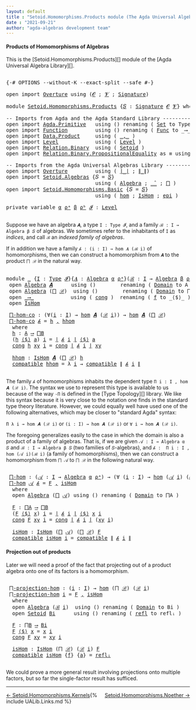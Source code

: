 ```yaml
---
layout: default
title : "Setoid.Homomorphisms.Products module (The Agda Universal Algebra Library)"
date : "2021-09-21"
author: "agda-algebras development team"
---
```


#### <a id="products-of-homomorphisms">Products of Homomorphisms of Algebras</a>

This is the [Setoid.Homomorphisms.Products][] module of the [Agda Universal Algebra Library][].

<pre class="Agda">

<a id="364" class="Symbol">{-#</a> <a id="368" class="Keyword">OPTIONS</a> <a id="376" class="Pragma">--without-K</a> <a id="388" class="Pragma">--exact-split</a> <a id="402" class="Pragma">--safe</a> <a id="409" class="Symbol">#-}</a>

<a id="414" class="Keyword">open</a> <a id="419" class="Keyword">import</a> <a id="426" href="Overture.html" class="Module">Overture</a> <a id="435" class="Keyword">using</a> <a id="441" class="Symbol">(</a><a id="442" href="Overture.Signatures.html#648" class="Generalizable">𝓞</a> <a id="444" class="Symbol">;</a> <a id="446" href="Overture.Signatures.html#650" class="Generalizable">𝓥</a> <a id="448" class="Symbol">;</a> <a id="450" href="Overture.Signatures.html#3282" class="Function">Signature</a><a id="459" class="Symbol">)</a>

<a id="462" class="Keyword">module</a> <a id="469" href="Setoid.Homomorphisms.Products.html" class="Module">Setoid.Homomorphisms.Products</a> <a id="499" class="Symbol">{</a><a id="500" href="Setoid.Homomorphisms.Products.html#500" class="Bound">𝑆</a> <a id="502" class="Symbol">:</a> <a id="504" href="Overture.Signatures.html#3282" class="Function">Signature</a> <a id="514" href="Overture.Signatures.html#648" class="Generalizable">𝓞</a> <a id="516" href="Overture.Signatures.html#650" class="Generalizable">𝓥</a><a id="517" class="Symbol">}</a> <a id="519" class="Keyword">where</a>

<a id="526" class="Comment">-- Imports from Agda and the Agda Standard Library --------------------------</a>
<a id="604" class="Keyword">open</a> <a id="609" class="Keyword">import</a> <a id="616" href="Agda.Primitive.html" class="Module">Agda.Primitive</a>   <a id="633" class="Keyword">using</a> <a id="639" class="Symbol">()</a> <a id="642" class="Keyword">renaming</a> <a id="651" class="Symbol">(</a> <a id="653" href="Agda.Primitive.html#326" class="Primitive">Set</a> <a id="657" class="Symbol">to</a> <a id="660" class="Primitive">Type</a> <a id="665" class="Symbol">)</a>
<a id="667" class="Keyword">open</a> <a id="672" class="Keyword">import</a> <a id="679" href="Function.html" class="Module">Function</a>         <a id="696" class="Keyword">using</a> <a id="702" class="Symbol">()</a> <a id="705" class="Keyword">renaming</a> <a id="714" class="Symbol">(</a> <a id="716" href="Function.Bundles.html#1868" class="Record">Func</a> <a id="721" class="Symbol">to</a> <a id="724" class="Record">_⟶_</a> <a id="728" class="Symbol">)</a>
<a id="730" class="Keyword">open</a> <a id="735" class="Keyword">import</a> <a id="742" href="Data.Product.html" class="Module">Data.Product</a>     <a id="759" class="Keyword">using</a> <a id="765" class="Symbol">(</a> <a id="767" href="Agda.Builtin.Sigma.html#236" class="InductiveConstructor Operator">_,_</a> <a id="771" class="Symbol">)</a>
<a id="773" class="Keyword">open</a> <a id="778" class="Keyword">import</a> <a id="785" href="Level.html" class="Module">Level</a>            <a id="802" class="Keyword">using</a> <a id="808" class="Symbol">(</a> <a id="810" href="Agda.Primitive.html#597" class="Postulate">Level</a> <a id="816" class="Symbol">)</a>
<a id="818" class="Keyword">open</a> <a id="823" class="Keyword">import</a> <a id="830" href="Relation.Binary.html" class="Module">Relation.Binary</a>  <a id="847" class="Keyword">using</a> <a id="853" class="Symbol">(</a> <a id="855" href="Relation.Binary.Bundles.html#1009" class="Record">Setoid</a> <a id="862" class="Symbol">)</a>
<a id="864" class="Keyword">open</a> <a id="869" class="Keyword">import</a> <a id="876" href="Relation.Binary.PropositionalEquality.html" class="Module">Relation.Binary.PropositionalEquality</a> <a id="914" class="Symbol">as</a> <a id="917" class="Module">≡</a> <a id="919" class="Keyword">using</a> <a id="925" class="Symbol">(</a> <a id="927" href="Agda.Builtin.Equality.html#151" class="Datatype Operator">_≡_</a> <a id="931" class="Symbol">)</a>

<a id="934" class="Comment">-- Imports from the Agda Universal Algebras Library ----------------------</a>
<a id="1009" class="Keyword">open</a> <a id="1014" class="Keyword">import</a> <a id="1021" href="Overture.html" class="Module">Overture</a>         <a id="1038" class="Keyword">using</a> <a id="1044" class="Symbol">(</a> <a id="1046" href="Overture.Basic.html#4326" class="Function Operator">∣_∣</a> <a id="1050" class="Symbol">;</a> <a id="1052" href="Overture.Basic.html#4364" class="Function Operator">∥_∥</a><a id="1055" class="Symbol">)</a>
<a id="1057" class="Keyword">open</a> <a id="1062" class="Keyword">import</a> <a id="1069" href="Setoid.Algebras.html" class="Module">Setoid.Algebras</a> <a id="1085" class="Symbol">{</a><a id="1086" class="Argument">𝑆</a> <a id="1088" class="Symbol">=</a> <a id="1090" href="Setoid.Homomorphisms.Products.html#500" class="Bound">𝑆</a><a id="1091" class="Symbol">}</a>
                             <a id="1122" class="Keyword">using</a> <a id="1128" class="Symbol">(</a> <a id="1130" href="Setoid.Algebras.Basic.html#2837" class="Record">Algebra</a> <a id="1138" class="Symbol">;</a> <a id="1140" href="Setoid.Algebras.Basic.html#3776" class="Function Operator">_̂_</a> <a id="1144" class="Symbol">;</a> <a id="1146" href="Setoid.Algebras.Products.html#1634" class="Function">⨅</a> <a id="1148" class="Symbol">)</a>
<a id="1150" class="Keyword">open</a> <a id="1155" class="Keyword">import</a> <a id="1162" href="Setoid.Homomorphisms.Basic.html" class="Module">Setoid.Homomorphisms.Basic</a> <a id="1189" class="Symbol">{</a><a id="1190" class="Argument">𝑆</a> <a id="1192" class="Symbol">=</a> <a id="1194" href="Setoid.Homomorphisms.Products.html#500" class="Bound">𝑆</a><a id="1195" class="Symbol">}</a>
                             <a id="1226" class="Keyword">using</a> <a id="1232" class="Symbol">(</a> <a id="1234" href="Setoid.Homomorphisms.Basic.html#1918" class="Function">hom</a> <a id="1238" class="Symbol">;</a> <a id="1240" href="Setoid.Homomorphisms.Basic.html#1825" class="Record">IsHom</a> <a id="1246" class="Symbol">;</a> <a id="1248" href="Setoid.Homomorphisms.Basic.html#2541" class="Function">epi</a> <a id="1252" class="Symbol">)</a>

<a id="1255" class="Keyword">private</a> <a id="1263" class="Keyword">variable</a> <a id="1272" href="Setoid.Homomorphisms.Products.html#1272" class="Generalizable">α</a> <a id="1274" href="Setoid.Homomorphisms.Products.html#1274" class="Generalizable">ρᵃ</a> <a id="1277" href="Setoid.Homomorphisms.Products.html#1277" class="Generalizable">β</a> <a id="1279" href="Setoid.Homomorphisms.Products.html#1279" class="Generalizable">ρᵇ</a> <a id="1282" href="Setoid.Homomorphisms.Products.html#1282" class="Generalizable">𝓘</a> <a id="1284" class="Symbol">:</a> <a id="1286" href="Agda.Primitive.html#597" class="Postulate">Level</a>

</pre>

Suppose we have an algebra `𝑨`, a type `I : Type 𝓘`, and a family
`ℬ : I → Algebra β 𝑆` of algebras.  We sometimes refer to the inhabitants of `I`
as *indices*, and call `ℬ` an *indexed family of algebras*.

If in addition we have a family `𝒽 : (i : I) → hom 𝑨 (ℬ i)` of homomorphisms, then
we can construct a homomorphism from `𝑨` to the product `⨅ ℬ` in the natural way.

<pre class="Agda">

<a id="1693" class="Keyword">module</a> <a id="1700" href="Setoid.Homomorphisms.Products.html#1700" class="Module">_</a> <a id="1702" class="Symbol">{</a><a id="1703" href="Setoid.Homomorphisms.Products.html#1703" class="Bound">I</a> <a id="1705" class="Symbol">:</a> <a id="1707" href="Setoid.Homomorphisms.Products.html#660" class="Primitive">Type</a> <a id="1712" href="Setoid.Homomorphisms.Products.html#1282" class="Generalizable">𝓘</a><a id="1713" class="Symbol">}{</a><a id="1715" href="Setoid.Homomorphisms.Products.html#1715" class="Bound">𝑨</a> <a id="1717" class="Symbol">:</a> <a id="1719" href="Setoid.Algebras.Basic.html#2837" class="Record">Algebra</a> <a id="1727" href="Setoid.Homomorphisms.Products.html#1272" class="Generalizable">α</a> <a id="1729" href="Setoid.Homomorphisms.Products.html#1274" class="Generalizable">ρᵃ</a><a id="1731" class="Symbol">}(</a><a id="1733" href="Setoid.Homomorphisms.Products.html#1733" class="Bound">ℬ</a> <a id="1735" class="Symbol">:</a> <a id="1737" href="Setoid.Homomorphisms.Products.html#1703" class="Bound">I</a> <a id="1739" class="Symbol">→</a> <a id="1741" href="Setoid.Algebras.Basic.html#2837" class="Record">Algebra</a> <a id="1749" href="Setoid.Homomorphisms.Products.html#1277" class="Generalizable">β</a> <a id="1751" href="Setoid.Homomorphisms.Products.html#1279" class="Generalizable">ρᵇ</a><a id="1753" class="Symbol">)</a>  <a id="1756" class="Keyword">where</a>
 <a id="1763" class="Keyword">open</a> <a id="1768" href="Setoid.Algebras.Basic.html#2837" class="Module">Algebra</a> <a id="1776" href="Setoid.Homomorphisms.Products.html#1715" class="Bound">𝑨</a>      <a id="1783" class="Keyword">using</a> <a id="1789" class="Symbol">()</a>        <a id="1799" class="Keyword">renaming</a> <a id="1808" class="Symbol">(</a> <a id="1810" href="Setoid.Algebras.Basic.html#2894" class="Field">Domain</a> <a id="1817" class="Symbol">to</a> <a id="1820" class="Field">A</a> <a id="1822" class="Symbol">)</a>
 <a id="1825" class="Keyword">open</a> <a id="1830" href="Setoid.Algebras.Basic.html#2837" class="Module">Algebra</a> <a id="1838" class="Symbol">(</a><a id="1839" href="Setoid.Algebras.Products.html#1634" class="Function">⨅</a> <a id="1841" href="Setoid.Homomorphisms.Products.html#1733" class="Bound">ℬ</a><a id="1842" class="Symbol">)</a>  <a id="1845" class="Keyword">using</a> <a id="1851" class="Symbol">()</a>        <a id="1861" class="Keyword">renaming</a> <a id="1870" class="Symbol">(</a> <a id="1872" href="Setoid.Algebras.Basic.html#2894" class="Field">Domain</a> <a id="1879" class="Symbol">to</a> <a id="1882" class="Field">⨅B</a> <a id="1885" class="Symbol">)</a>
 <a id="1888" class="Keyword">open</a> <a id="1893" href="Setoid.Homomorphisms.Products.html#724" class="Module">_⟶_</a>            <a id="1908" class="Keyword">using</a> <a id="1914" class="Symbol">(</a> <a id="1916" href="Function.Bundles.html#1938" class="Field">cong</a> <a id="1921" class="Symbol">)</a>  <a id="1924" class="Keyword">renaming</a> <a id="1933" class="Symbol">(</a> <a id="1935" href="Function.Bundles.html#1919" class="Field">f</a> <a id="1937" class="Symbol">to</a> <a id="1940" class="Field">_⟨$⟩_</a> <a id="1946" class="Symbol">)</a>
 <a id="1949" class="Keyword">open</a> <a id="1954" href="Setoid.Homomorphisms.Basic.html#1825" class="Module">IsHom</a>

 <a id="1962" href="Setoid.Homomorphisms.Products.html#1962" class="Function">⨅-hom-co</a> <a id="1971" class="Symbol">:</a> <a id="1973" class="Symbol">(∀(</a><a id="1976" href="Setoid.Homomorphisms.Products.html#1976" class="Bound">i</a> <a id="1978" class="Symbol">:</a> <a id="1980" href="Setoid.Homomorphisms.Products.html#1703" class="Bound">I</a><a id="1981" class="Symbol">)</a> <a id="1983" class="Symbol">→</a> <a id="1985" href="Setoid.Homomorphisms.Basic.html#1918" class="Function">hom</a> <a id="1989" href="Setoid.Homomorphisms.Products.html#1715" class="Bound">𝑨</a> <a id="1991" class="Symbol">(</a><a id="1992" href="Setoid.Homomorphisms.Products.html#1733" class="Bound">ℬ</a> <a id="1994" href="Setoid.Homomorphisms.Products.html#1976" class="Bound">i</a><a id="1995" class="Symbol">))</a> <a id="1998" class="Symbol">→</a> <a id="2000" href="Setoid.Homomorphisms.Basic.html#1918" class="Function">hom</a> <a id="2004" href="Setoid.Homomorphisms.Products.html#1715" class="Bound">𝑨</a> <a id="2006" class="Symbol">(</a><a id="2007" href="Setoid.Algebras.Products.html#1634" class="Function">⨅</a> <a id="2009" href="Setoid.Homomorphisms.Products.html#1733" class="Bound">ℬ</a><a id="2010" class="Symbol">)</a>
 <a id="2013" href="Setoid.Homomorphisms.Products.html#1962" class="Function">⨅-hom-co</a> <a id="2022" href="Setoid.Homomorphisms.Products.html#2022" class="Bound">𝒽</a> <a id="2024" class="Symbol">=</a> <a id="2026" href="Setoid.Homomorphisms.Products.html#2045" class="Function">h</a> <a id="2028" href="Agda.Builtin.Sigma.html#236" class="InductiveConstructor Operator">,</a> <a id="2030" href="Setoid.Homomorphisms.Products.html#2121" class="Function">hhom</a>
  <a id="2037" class="Keyword">where</a>
  <a id="2045" href="Setoid.Homomorphisms.Products.html#2045" class="Function">h</a> <a id="2047" class="Symbol">:</a> <a id="2049" href="Setoid.Homomorphisms.Products.html#1820" class="Function">A</a> <a id="2051" href="Setoid.Homomorphisms.Products.html#724" class="Record Operator">⟶</a> <a id="2053" href="Setoid.Homomorphisms.Products.html#1882" class="Function">⨅B</a>
  <a id="2058" class="Symbol">(</a><a id="2059" href="Setoid.Homomorphisms.Products.html#2045" class="Function">h</a> <a id="2061" href="Setoid.Homomorphisms.Products.html#1940" class="Field Operator">⟨$⟩</a> <a id="2065" href="Setoid.Homomorphisms.Products.html#2065" class="Bound">a</a><a id="2066" class="Symbol">)</a> <a id="2068" href="Setoid.Homomorphisms.Products.html#2068" class="Bound">i</a> <a id="2070" class="Symbol">=</a> <a id="2072" href="Overture.Basic.html#4326" class="Function Operator">∣</a> <a id="2074" href="Setoid.Homomorphisms.Products.html#2022" class="Bound">𝒽</a> <a id="2076" href="Setoid.Homomorphisms.Products.html#2068" class="Bound">i</a> <a id="2078" href="Overture.Basic.html#4326" class="Function Operator">∣</a> <a id="2080" href="Setoid.Homomorphisms.Products.html#1940" class="Field Operator">⟨$⟩</a> <a id="2084" href="Setoid.Homomorphisms.Products.html#2065" class="Bound">a</a>
  <a id="2088" href="Function.Bundles.html#1938" class="Field">cong</a> <a id="2093" href="Setoid.Homomorphisms.Products.html#2045" class="Function">h</a> <a id="2095" href="Setoid.Homomorphisms.Products.html#2095" class="Bound">xy</a> <a id="2098" href="Setoid.Homomorphisms.Products.html#2098" class="Bound">i</a> <a id="2100" class="Symbol">=</a> <a id="2102" href="Function.Bundles.html#1938" class="Field">cong</a> <a id="2107" href="Overture.Basic.html#4326" class="Function Operator">∣</a> <a id="2109" href="Setoid.Homomorphisms.Products.html#2022" class="Bound">𝒽</a> <a id="2111" href="Setoid.Homomorphisms.Products.html#2098" class="Bound">i</a> <a id="2113" href="Overture.Basic.html#4326" class="Function Operator">∣</a> <a id="2115" href="Setoid.Homomorphisms.Products.html#2095" class="Bound">xy</a>

  <a id="2121" href="Setoid.Homomorphisms.Products.html#2121" class="Function">hhom</a> <a id="2126" class="Symbol">:</a> <a id="2128" href="Setoid.Homomorphisms.Basic.html#1825" class="Record">IsHom</a> <a id="2134" href="Setoid.Homomorphisms.Products.html#1715" class="Bound">𝑨</a> <a id="2136" class="Symbol">(</a><a id="2137" href="Setoid.Algebras.Products.html#1634" class="Function">⨅</a> <a id="2139" href="Setoid.Homomorphisms.Products.html#1733" class="Bound">ℬ</a><a id="2140" class="Symbol">)</a> <a id="2142" href="Setoid.Homomorphisms.Products.html#2045" class="Function">h</a>
  <a id="2146" href="Setoid.Homomorphisms.Basic.html#1886" class="Field">compatible</a> <a id="2157" href="Setoid.Homomorphisms.Products.html#2121" class="Function">hhom</a> <a id="2162" class="Symbol">=</a> <a id="2164" class="Symbol">λ</a> <a id="2166" href="Setoid.Homomorphisms.Products.html#2166" class="Bound">i</a> <a id="2168" class="Symbol">→</a> <a id="2170" href="Setoid.Homomorphisms.Basic.html#1886" class="Field">compatible</a> <a id="2181" href="Overture.Basic.html#4364" class="Function Operator">∥</a> <a id="2183" href="Setoid.Homomorphisms.Products.html#2022" class="Bound">𝒽</a> <a id="2185" href="Setoid.Homomorphisms.Products.html#2166" class="Bound">i</a> <a id="2187" href="Overture.Basic.html#4364" class="Function Operator">∥</a>

</pre>

The family `𝒽` of homomorphisms inhabits the dependent type `Π i ꞉ I , hom 𝑨 (ℬ i)`.
The syntax we use to represent this type is available to us because of the way `-Π`
is defined in the [Type Topology][] library.  We like this syntax because it is very
close to the notation one finds in the standard type theory literature.  However, we
could equally well have used one of the following alternatives, which may be closer
to "standard Agda" syntax:

`Π λ i → hom 𝑨 (ℬ i)` or `(i : I) → hom 𝑨 (ℬ i)` or `∀ i → hom 𝑨 (ℬ i)`.

The foregoing generalizes easily to the case in which the domain is also a product of
a family of algebras. That is, if we are given `𝒜 : I → Algebra α 𝑆` and
`ℬ : I → Algebra β 𝑆` (two families of `𝑆`-algebras), and
`𝒽 :  Π i ꞉ I , hom (𝒜 i)(ℬ i)` (a family of homomorphisms), then we can construct
a homomorphism from `⨅ 𝒜` to `⨅ ℬ` in the following natural way.

<pre class="Agda">

 <a id="3108" href="Setoid.Homomorphisms.Products.html#3108" class="Function">⨅-hom</a> <a id="3114" class="Symbol">:</a> <a id="3116" class="Symbol">(</a><a id="3117" href="Setoid.Homomorphisms.Products.html#3117" class="Bound">𝒜</a> <a id="3119" class="Symbol">:</a> <a id="3121" href="Setoid.Homomorphisms.Products.html#1703" class="Bound">I</a> <a id="3123" class="Symbol">→</a> <a id="3125" href="Setoid.Algebras.Basic.html#2837" class="Record">Algebra</a> <a id="3133" href="Setoid.Homomorphisms.Products.html#1727" class="Bound">α</a> <a id="3135" href="Setoid.Homomorphisms.Products.html#1729" class="Bound">ρᵃ</a><a id="3137" class="Symbol">)</a> <a id="3139" class="Symbol">→</a> <a id="3141" class="Symbol">(∀</a> <a id="3144" class="Symbol">(</a><a id="3145" href="Setoid.Homomorphisms.Products.html#3145" class="Bound">i</a> <a id="3147" class="Symbol">:</a> <a id="3149" href="Setoid.Homomorphisms.Products.html#1703" class="Bound">I</a><a id="3150" class="Symbol">)</a> <a id="3152" class="Symbol">→</a> <a id="3154" href="Setoid.Homomorphisms.Basic.html#1918" class="Function">hom</a> <a id="3158" class="Symbol">(</a><a id="3159" href="Setoid.Homomorphisms.Products.html#3117" class="Bound">𝒜</a> <a id="3161" href="Setoid.Homomorphisms.Products.html#3145" class="Bound">i</a><a id="3162" class="Symbol">)</a> <a id="3164" class="Symbol">(</a><a id="3165" href="Setoid.Homomorphisms.Products.html#1733" class="Bound">ℬ</a> <a id="3167" href="Setoid.Homomorphisms.Products.html#3145" class="Bound">i</a><a id="3168" class="Symbol">))</a> <a id="3171" class="Symbol">→</a> <a id="3173" href="Setoid.Homomorphisms.Basic.html#1918" class="Function">hom</a> <a id="3177" class="Symbol">(</a><a id="3178" href="Setoid.Algebras.Products.html#1634" class="Function">⨅</a> <a id="3180" href="Setoid.Homomorphisms.Products.html#3117" class="Bound">𝒜</a><a id="3181" class="Symbol">)(</a><a id="3183" href="Setoid.Algebras.Products.html#1634" class="Function">⨅</a> <a id="3185" href="Setoid.Homomorphisms.Products.html#1733" class="Bound">ℬ</a><a id="3186" class="Symbol">)</a>
 <a id="3189" href="Setoid.Homomorphisms.Products.html#3108" class="Function">⨅-hom</a> <a id="3195" href="Setoid.Homomorphisms.Products.html#3195" class="Bound">𝒜</a> <a id="3197" href="Setoid.Homomorphisms.Products.html#3197" class="Bound">𝒽</a> <a id="3199" class="Symbol">=</a> <a id="3201" href="Setoid.Homomorphisms.Products.html#3278" class="Function">F</a> <a id="3203" href="Agda.Builtin.Sigma.html#236" class="InductiveConstructor Operator">,</a> <a id="3205" href="Setoid.Homomorphisms.Products.html#3361" class="Function">isHom</a>
  <a id="3213" class="Keyword">where</a>
  <a id="3221" class="Keyword">open</a> <a id="3226" href="Setoid.Algebras.Basic.html#2837" class="Module">Algebra</a> <a id="3234" class="Symbol">(</a><a id="3235" href="Setoid.Algebras.Products.html#1634" class="Function">⨅</a> <a id="3237" href="Setoid.Homomorphisms.Products.html#3195" class="Bound">𝒜</a><a id="3238" class="Symbol">)</a> <a id="3240" class="Keyword">using</a> <a id="3246" class="Symbol">()</a> <a id="3249" class="Keyword">renaming</a> <a id="3258" class="Symbol">(</a> <a id="3260" href="Setoid.Algebras.Basic.html#2894" class="Field">Domain</a> <a id="3267" class="Symbol">to</a> <a id="3270" class="Field">⨅A</a> <a id="3273" class="Symbol">)</a>

  <a id="3278" href="Setoid.Homomorphisms.Products.html#3278" class="Function">F</a> <a id="3280" class="Symbol">:</a> <a id="3282" href="Setoid.Homomorphisms.Products.html#3270" class="Function">⨅A</a> <a id="3285" href="Setoid.Homomorphisms.Products.html#724" class="Record Operator">⟶</a> <a id="3287" href="Setoid.Homomorphisms.Products.html#1882" class="Function">⨅B</a>
  <a id="3292" class="Symbol">(</a><a id="3293" href="Setoid.Homomorphisms.Products.html#3278" class="Function">F</a> <a id="3295" href="Setoid.Homomorphisms.Products.html#1940" class="Field Operator">⟨$⟩</a> <a id="3299" href="Setoid.Homomorphisms.Products.html#3299" class="Bound">x</a><a id="3300" class="Symbol">)</a> <a id="3302" href="Setoid.Homomorphisms.Products.html#3302" class="Bound">i</a> <a id="3304" class="Symbol">=</a> <a id="3306" href="Overture.Basic.html#4326" class="Function Operator">∣</a> <a id="3308" href="Setoid.Homomorphisms.Products.html#3197" class="Bound">𝒽</a> <a id="3310" href="Setoid.Homomorphisms.Products.html#3302" class="Bound">i</a> <a id="3312" href="Overture.Basic.html#4326" class="Function Operator">∣</a> <a id="3314" href="Setoid.Homomorphisms.Products.html#1940" class="Field Operator">⟨$⟩</a> <a id="3318" href="Setoid.Homomorphisms.Products.html#3299" class="Bound">x</a> <a id="3320" href="Setoid.Homomorphisms.Products.html#3302" class="Bound">i</a>
  <a id="3324" href="Function.Bundles.html#1938" class="Field">cong</a> <a id="3329" href="Setoid.Homomorphisms.Products.html#3278" class="Function">F</a> <a id="3331" href="Setoid.Homomorphisms.Products.html#3331" class="Bound">xy</a> <a id="3334" href="Setoid.Homomorphisms.Products.html#3334" class="Bound">i</a> <a id="3336" class="Symbol">=</a> <a id="3338" href="Function.Bundles.html#1938" class="Field">cong</a> <a id="3343" href="Overture.Basic.html#4326" class="Function Operator">∣</a> <a id="3345" href="Setoid.Homomorphisms.Products.html#3197" class="Bound">𝒽</a> <a id="3347" href="Setoid.Homomorphisms.Products.html#3334" class="Bound">i</a> <a id="3349" href="Overture.Basic.html#4326" class="Function Operator">∣</a> <a id="3351" class="Symbol">(</a><a id="3352" href="Setoid.Homomorphisms.Products.html#3331" class="Bound">xy</a> <a id="3355" href="Setoid.Homomorphisms.Products.html#3334" class="Bound">i</a><a id="3356" class="Symbol">)</a>

  <a id="3361" href="Setoid.Homomorphisms.Products.html#3361" class="Function">isHom</a> <a id="3367" class="Symbol">:</a> <a id="3369" href="Setoid.Homomorphisms.Basic.html#1825" class="Record">IsHom</a> <a id="3375" class="Symbol">(</a><a id="3376" href="Setoid.Algebras.Products.html#1634" class="Function">⨅</a> <a id="3378" href="Setoid.Homomorphisms.Products.html#3195" class="Bound">𝒜</a><a id="3379" class="Symbol">)</a> <a id="3381" class="Symbol">(</a><a id="3382" href="Setoid.Algebras.Products.html#1634" class="Function">⨅</a> <a id="3384" href="Setoid.Homomorphisms.Products.html#1733" class="Bound">ℬ</a><a id="3385" class="Symbol">)</a> <a id="3387" href="Setoid.Homomorphisms.Products.html#3278" class="Function">F</a>
  <a id="3391" href="Setoid.Homomorphisms.Basic.html#1886" class="Field">compatible</a> <a id="3402" href="Setoid.Homomorphisms.Products.html#3361" class="Function">isHom</a> <a id="3408" href="Setoid.Homomorphisms.Products.html#3408" class="Bound">i</a> <a id="3410" class="Symbol">=</a> <a id="3412" href="Setoid.Homomorphisms.Basic.html#1886" class="Field">compatible</a> <a id="3423" href="Overture.Basic.html#4364" class="Function Operator">∥</a> <a id="3425" href="Setoid.Homomorphisms.Products.html#3197" class="Bound">𝒽</a> <a id="3427" href="Setoid.Homomorphisms.Products.html#3408" class="Bound">i</a> <a id="3429" href="Overture.Basic.html#4364" class="Function Operator">∥</a>
</pre>


#### <a id="projections-out-of-products">Projection out of products</a>

Later we will need a proof of the fact that projecting out of a product algebra
onto one of its factors is a homomorphism.

<pre class="Agda">

 <a id="3656" href="Setoid.Homomorphisms.Products.html#3656" class="Function">⨅-projection-hom</a> <a id="3673" class="Symbol">:</a> <a id="3675" class="Symbol">(</a><a id="3676" href="Setoid.Homomorphisms.Products.html#3676" class="Bound">i</a> <a id="3678" class="Symbol">:</a> <a id="3680" href="Setoid.Homomorphisms.Products.html#1703" class="Bound">I</a><a id="3681" class="Symbol">)</a> <a id="3683" class="Symbol">→</a> <a id="3685" href="Setoid.Homomorphisms.Basic.html#1918" class="Function">hom</a> <a id="3689" class="Symbol">(</a><a id="3690" href="Setoid.Algebras.Products.html#1634" class="Function">⨅</a> <a id="3692" href="Setoid.Homomorphisms.Products.html#1733" class="Bound">ℬ</a><a id="3693" class="Symbol">)</a> <a id="3695" class="Symbol">(</a><a id="3696" href="Setoid.Homomorphisms.Products.html#1733" class="Bound">ℬ</a> <a id="3698" href="Setoid.Homomorphisms.Products.html#3676" class="Bound">i</a><a id="3699" class="Symbol">)</a>
 <a id="3702" href="Setoid.Homomorphisms.Products.html#3656" class="Function">⨅-projection-hom</a> <a id="3719" href="Setoid.Homomorphisms.Products.html#3719" class="Bound">i</a> <a id="3721" class="Symbol">=</a> <a id="3723" href="Setoid.Homomorphisms.Products.html#3859" class="Function">F</a> <a id="3725" href="Agda.Builtin.Sigma.html#236" class="InductiveConstructor Operator">,</a> <a id="3727" href="Setoid.Homomorphisms.Products.html#3909" class="Function">isHom</a>
  <a id="3735" class="Keyword">where</a>
  <a id="3743" class="Keyword">open</a> <a id="3748" href="Setoid.Algebras.Basic.html#2837" class="Module">Algebra</a> <a id="3756" class="Symbol">(</a><a id="3757" href="Setoid.Homomorphisms.Products.html#1733" class="Bound">ℬ</a> <a id="3759" href="Setoid.Homomorphisms.Products.html#3719" class="Bound">i</a><a id="3760" class="Symbol">)</a>  <a id="3763" class="Keyword">using</a> <a id="3769" class="Symbol">()</a> <a id="3772" class="Keyword">renaming</a> <a id="3781" class="Symbol">(</a> <a id="3783" href="Setoid.Algebras.Basic.html#2894" class="Field">Domain</a> <a id="3790" class="Symbol">to</a> <a id="3793" class="Field">Bi</a> <a id="3796" class="Symbol">)</a>
  <a id="3800" class="Keyword">open</a> <a id="3805" href="Relation.Binary.Bundles.html#1009" class="Module">Setoid</a> <a id="3812" href="Setoid.Homomorphisms.Products.html#3793" class="Function">Bi</a>      <a id="3820" class="Keyword">using</a> <a id="3826" class="Symbol">()</a> <a id="3829" class="Keyword">renaming</a> <a id="3838" class="Symbol">(</a> <a id="3840" href="Relation.Binary.Structures.html#1568" class="Function">refl</a> <a id="3845" class="Symbol">to</a> <a id="3848" class="Function">reflᵢ</a> <a id="3854" class="Symbol">)</a>

  <a id="3859" href="Setoid.Homomorphisms.Products.html#3859" class="Function">F</a> <a id="3861" class="Symbol">:</a> <a id="3863" href="Setoid.Homomorphisms.Products.html#1882" class="Function">⨅B</a> <a id="3866" href="Setoid.Homomorphisms.Products.html#724" class="Record Operator">⟶</a> <a id="3868" href="Setoid.Homomorphisms.Products.html#3793" class="Function">Bi</a>
  <a id="3873" href="Setoid.Homomorphisms.Products.html#3859" class="Function">F</a> <a id="3875" href="Setoid.Homomorphisms.Products.html#1940" class="Field Operator">⟨$⟩</a> <a id="3879" href="Setoid.Homomorphisms.Products.html#3879" class="Bound">x</a> <a id="3881" class="Symbol">=</a> <a id="3883" href="Setoid.Homomorphisms.Products.html#3879" class="Bound">x</a> <a id="3885" href="Setoid.Homomorphisms.Products.html#3719" class="Bound">i</a>
  <a id="3889" href="Function.Bundles.html#1938" class="Field">cong</a> <a id="3894" href="Setoid.Homomorphisms.Products.html#3859" class="Function">F</a> <a id="3896" href="Setoid.Homomorphisms.Products.html#3896" class="Bound">xy</a> <a id="3899" class="Symbol">=</a> <a id="3901" href="Setoid.Homomorphisms.Products.html#3896" class="Bound">xy</a> <a id="3904" href="Setoid.Homomorphisms.Products.html#3719" class="Bound">i</a>

  <a id="3909" href="Setoid.Homomorphisms.Products.html#3909" class="Function">isHom</a> <a id="3915" class="Symbol">:</a> <a id="3917" href="Setoid.Homomorphisms.Basic.html#1825" class="Record">IsHom</a> <a id="3923" class="Symbol">(</a><a id="3924" href="Setoid.Algebras.Products.html#1634" class="Function">⨅</a> <a id="3926" href="Setoid.Homomorphisms.Products.html#1733" class="Bound">ℬ</a><a id="3927" class="Symbol">)</a> <a id="3929" class="Symbol">(</a><a id="3930" href="Setoid.Homomorphisms.Products.html#1733" class="Bound">ℬ</a> <a id="3932" href="Setoid.Homomorphisms.Products.html#3719" class="Bound">i</a><a id="3933" class="Symbol">)</a> <a id="3935" href="Setoid.Homomorphisms.Products.html#3859" class="Function">F</a>
  <a id="3939" href="Setoid.Homomorphisms.Basic.html#1886" class="Field">compatible</a> <a id="3950" href="Setoid.Homomorphisms.Products.html#3909" class="Function">isHom</a> <a id="3956" class="Symbol">{</a><a id="3957" href="Setoid.Homomorphisms.Products.html#3957" class="Bound">f</a><a id="3958" class="Symbol">}</a> <a id="3960" class="Symbol">{</a><a id="3961" href="Setoid.Homomorphisms.Products.html#3961" class="Bound">a</a><a id="3962" class="Symbol">}</a> <a id="3964" class="Symbol">=</a> <a id="3966" href="Setoid.Homomorphisms.Products.html#3848" class="Function">reflᵢ</a>

</pre>

We could prove a more general result involving projections onto multiple factors, but so far the single-factor result has sufficed.

---------------------------------

<span style="float:left;">[← Setoid.Homomorphisms.Kernels](Setoid.Homomorphisms.Kernels.html)</span>
<span style="float:right;">[Setoid.Homomorphisms.Noether →](Setoid.Homomorphisms.Noether.html)</span>

{% include UALib.Links.md %}
